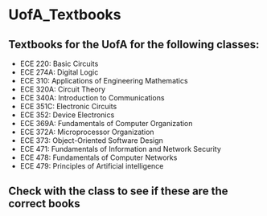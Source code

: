 # UofA_Textbooks

## Textbooks for the UofA for the following classes:
- ECE 220:  Basic Circuits
- ECE 274A: Digital Logic
- ECE 310:  Applications of Engineering Mathematics
- ECE 320A: Circuit Theory
- ECE 340A: Introduction to Communications
- ECE 351C: Electronic Circuits
- ECE 352:  Device Electronics
- ECE 369A: Fundamentals of Computer Organization
- ECE 372A: Microprocessor Organization
- ECE 373: Object-Oriented Software Design
- ECE 471: Fundamentals of Information and Network Security
- ECE 478: Fundamentals of Computer Networks
- ECE 479: Principles of Artificial intelligence

## Check with the class to see if these are the correct books

